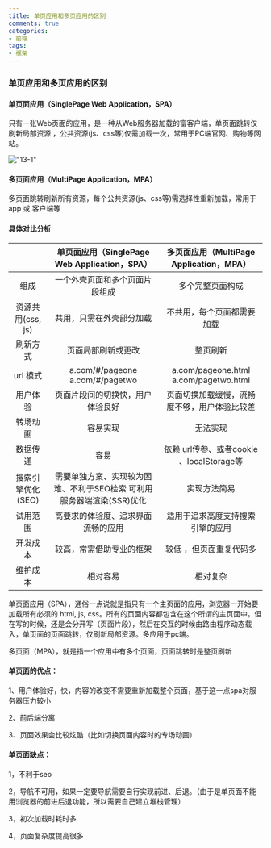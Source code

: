 ```yaml
---
title: 单页应用和多页应用的区别
comments: true
categories: 
- 前端
tags: 
- 框架
---
```


### 单页应用和多页应用的区别

#### 单页面应用（SinglePage Web Application，SPA）

只有一张Web页面的应用，是一种从Web服务器加载的富客户端，单页面跳转仅刷新局部资源 ，公共资源(js、css等)仅需加载一次，常用于PC端官网、购物等网站。

!["13-1"](13-1.png)

#### 多页面应用（MultiPage Application，MPA）

多页面跳转刷新所有资源，每个公共资源(js、css等)需选择性重新加载，常用于 app 或 客户端等

#### 具体对比分析

|	|单页面应用（SinglePage Web Application，SPA）	|多页面应用（MultiPage Application，MPA）|
| :-----:| :----: | :----: |
|组成	|一个外壳页面和多个页面片段组成	|多个完整页面构成
|资源共用(css, js)|	共用，只需在外壳部分加载|	不共用，每个页面都需要加载
|刷新方式	|页面局部刷新或更改|	整页刷新
|url 模式|	a.com/#/pageone a.com/#/pagetwo|	a.com/pageone.html a.com/pagetwo.html
|用户体验	|页面片段间的切换快，用户体验良好|	页面切换加载缓慢，流畅度不够，用户体验比较差
|转场动画|	容易实现|	无法实现
|数据传递|	容易|	依赖 url传参、或者cookie 、localStorage等
|搜索引擎优化(SEO)|	需要单独方案、实现较为困难、不利于SEO检索 可利用服务器端渲染(SSR)优化|	实现方法简易
|试用范围|	高要求的体验度、追求界面流畅的应用|	适用于追求高度支持搜索引擎的应用
|开发成本|	较高，常需借助专业的框架|	较低 ，但页面重复代码多
|维护成本	|相对容易|	相对复杂

单页面应用（SPA），通俗一点说就是指只有一个主页面的应用，浏览器一开始要加载所有必须的 html, js, css。所有的页面内容都包含在这个所谓的主页面中。但在写的时候，还是会分开写（页面片段），然后在交互的时候由路由程序动态载入，单页面的页面跳转，仅刷新局部资源。多应用于pc端。

多页面（MPA），就是指一个应用中有多个页面，页面跳转时是整页刷新

#### 单页面的优点：

1、用户体验好，快，内容的改变不需要重新加载整个页面，基于这一点spa对服务器压力较小

2、前后端分离

3、页面效果会比较炫酷（比如切换页面内容时的专场动画）

#### 单页面缺点：

1，不利于seo

2，导航不可用，如果一定要导航需要自行实现前进、后退。（由于是单页面不能用浏览器的前进后退功能，所以需要自己建立堆栈管理）

3，初次加载时耗时多

4，页面复杂度提高很多

